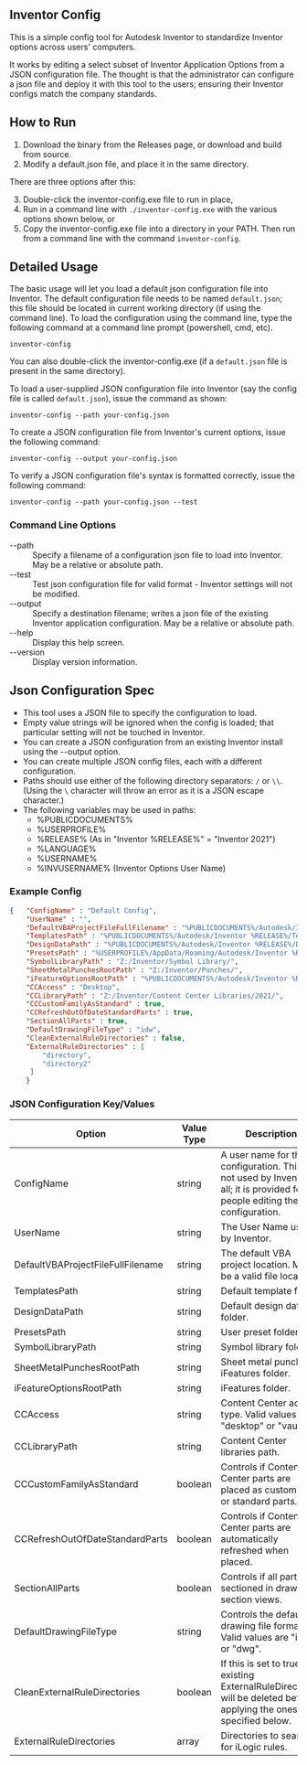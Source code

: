 ## Inventor Config

This is a simple config tool for Autodesk Inventor to standardize Inventor options across users' computers. 

It works by editing a select subset of Inventor Application Options from a JSON configuration file. The thought is that the administrator can configure a json file and deploy it with this tool to the users; ensuring their Inventor configs match the company standards.

## How to Run

1. Download the binary from the Releases page, or download and build from source.
2. Modify a default.json file, and place it in the same directory.

There are three options after this:

3. Double-click the inventor-config.exe file to run in place,
4. Run in a command line with ```./inventor-config.exe``` with the various options shown below, or
5. Copy the inventor-config.exe file into a directory in your PATH.  Then run from a command line with the command ```inventor-config```.

## Detailed Usage

The basic usage will let you load a default json configuration file into Inventor.  The default configuration file needs to be named ```default.json```; this file should be located in current working directory (if using the command line).  To load the configuration using the command line, type the following command at a command line prompt (powershell, cmd, etc).

    inventor-config
 
You can also double-click the inventor-config.exe (if a ```default.json``` file is present in the same directory).

To load a user-supplied JSON configuration file into Inventor (say the config file is called ```default.json```), issue the command as shown:

    inventor-config --path your-config.json

To create a JSON configuration file from Inventor's current options, issue the following command:

    inventor-config --output your-config.json

To verify a JSON configuration file's syntax is formatted correctly, issue the following command:

    inventor-config --path your-config.json --test

### Command Line Options

<dl>
  <dt>--path</dt>
  <dd>Specify a filename of a configuration json file to load into Inventor.  May be a relative or absolute path.</dd>
  
  <dt>--test</dt>
  <dd>Test json configuration file for valid format - Inventor settings will not be modified.</dd>
  
  <dt>--output</dt>
  <dd>Specify a destination filename; writes a json file of the existing Inventor application configuration.  May be a relative or absolute path.</dd>
  
  <dt>--help</dt>
  <dd>Display this help screen.</dd>
  
  <dt>--version</dt>
  <dd>Display version information.</dd>

## Json Configuration Spec

- This tool uses a JSON file to specify the configuration to load.
- Empty value strings will be ignored when the config is loaded; that particular setting will not be touched in Inventor.
- You can create a JSON configuration from an existing Inventor install using the --output option.
- You can create multiple JSON config files, each with a different configuration.
- Paths should use either of the following directory separators: ```/``` or ```\\```.  (Using the ```\``` character will throw an error as it is a JSON escape character.)
- The following variables may be used in paths:
  - %PUBLICDOCUMENTS%
  - %USERPROFILE%
  - %RELEASE% (As in "Inventor %RELEASE%" = "Inventor 2021")
  - %LANGUAGE%
  - %USERNAME%
  - %INVUSERNAME% (Inventor Options User Name)

### Example Config

```json
{   "ConfigName" : "Default Config",
    "UserName" : "",
    "DefaultVBAProjectFileFullFilename" : "%PUBLICDOCUMENTS%/Autodesk/Inventor %RELEASE%/Macros/Default.ivb",
    "TemplatesPath" : "%PUBLICDOCUMENTS%/Autodesk/Inventor %RELEASE%/Templates/%LANGUAGE%/",
    "DesignDataPath" : "%PUBLICDOCUMENTS%/Autodesk/Inventor %RELEASE%/Design Data/",
    "PresetsPath" : "%USERPROFILE%/AppData/Roaming/Autodesk/Inventor %RELEASE%/Presets/",
    "SymbolLibraryPath" : "Z:/Inventor/Symbol Library/",
    "SheetMetalPunchesRootPath" : "Z:/Inventor/Punches/",
    "iFeatureOptionsRootPath" : "%PUBLICDOCUMENTS%/Autodesk/Inventor %RELEASE%/Catalog/",
    "CCAccess" : "Desktop",
    "CCLibraryPath" : "Z:/Inventor/Content Center Libraries/2021/",
    "CCCustomFamilyAsStandard" : true,
    "CCRefreshOutOfDateStandardParts" : true,
    "SectionAllParts" : true,
    "DefaultDrawingFileType" : "idw",
    "CleanExternalRuleDirectories" : false,
    "ExternalRuleDirectories" : [
        "directory",
        "directory2"
     ]
    }
```

### JSON Configuration Key/Values

|Option|Value Type|Description|
|------|-------|-------|
|ConfigName|string|A user name for the configuration.  This is not used by Inventor at all; it is provided for the people editing the configuration.|
|UserName|string|The User Name used by Inventor.|
|DefaultVBAProjectFileFullFilename|string|The default VBA project location.  Must be a valid file location.|
|TemplatesPath|string|Default template folder.|
|DesignDataPath|string|Default design data folder.|
|PresetsPath|string|User preset folder.|
|SymbolLibraryPath|string|Symbol library folder.|
|SheetMetalPunchesRootPath|string|Sheet metal punches iFeatures folder.|
|iFeatureOptionsRootPath|string|iFeatures folder.|
|CCAccess|string|Content Center access type. Valid values are "desktop" or "vault".|
|CCLibraryPath|string|Content Center libraries path.|
|CCCustomFamilyAsStandard|boolean|Controls if Content Center parts are placed as custom parts or standard parts.|
|CCRefreshOutOfDateStandardParts|boolean|Controls if Content Center parts are automatically refreshed when placed.|
|SectionAllParts|boolean|Controls if all parts are sectioned in drawing section views.|
|DefaultDrawingFileType|string|Controls the default drawing file format.  Valid values are "idw" or "dwg".|
|CleanExternalRuleDirectories|boolean|If this is set to true, the existing ExternalRuleDirectories will be deleted before applying the ones specified below.|
|ExternalRuleDirectories|array|Directories to search for iLogic rules.|
